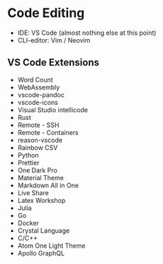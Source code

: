 # Code Editing

- IDE: VS Code (almost nothing else at this point)
- CLI-editor: Vim / Neovim

## VS Code Extensions
- Word Count
- WebAssembly
- vscode-pandoc
- vscode-icons
- Visual Studio intellicode
- Rust
- Remote - SSH
- Remote - Containers
- reason-vscode
- Rainbow CSV
- Python
- Prettier
- One Dark Pro
- Material Theme
- Markdown All in One
- Live Share
- Latex Workshop
- Julia
- Go
- Docker
- Crystal Language
- C/C++
- Atom One Light Theme
- Apollo GraphQL
